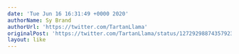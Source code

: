 ```yaml
---
date: 'Tue Jun 16 16:31:49 +0000 2020'
authorName: Sy Brand
authorUrl: 'https://twitter.com/TartanLlama'
originalPost: 'https://twitter.com/TartanLlama/status/1272929887435792385'
layout: like
---
```

